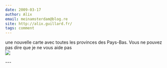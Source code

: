 ```yaml
---
date: 2009-03-17
author: Alix
email: meinamsterdam@blog.re
site: http://alix.guillard.fr/
tags: comment
---
```


<p>
une nouvelle carte avec toutes les provinces des Pays-Bas. Vous ne pouvez pas dire que je ne vous aide pas<br/>
<img src="http://upload.wikimedia.org/wikipedia/commons/6/6f/ProvincesOfTheNetherlands.gif" />
</p>
---